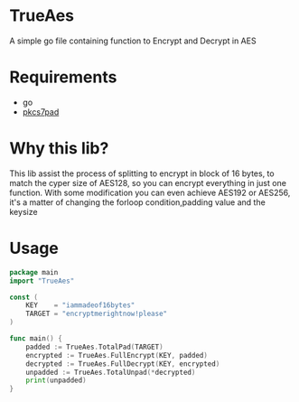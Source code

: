 # TrueAes
A simple go file containing function to Encrypt and Decrypt in AES
# Requirements
  - go
  - [pkcs7pad](https://github.com/zenazn/pkcs7pad)

# Why this lib?
This lib assist the process of splitting to encrypt in block of 16 bytes, to match the cyper size of AES128, so you can encrypt everything in just one function.
With some modification you can even achieve AES192 or AES256, it's a matter of changing the forloop condition,padding value and the keysize
# Usage
```go
package main
import "TrueAes"

const (
	KEY    = "iammadeof16bytes"
	TARGET = "encryptmerightnow!please"
)

func main() {
	padded := TrueAes.TotalPad(TARGET)
	encrypted := TrueAes.FullEncrypt(KEY, padded)
	decrypted := TrueAes.FullDecrypt(KEY, encrypted)
	unpadded := TrueAes.TotalUnpad(*decrypted)
	print(unpadded)
}

```
